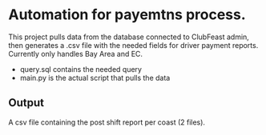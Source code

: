 # Automation for payemtns process. 

This project pulls data from the database connected to ClubFeast admin, then generates a .csv file
with the needed fields for driver payment reports. Currently only handles Bay Area and EC.

* query.sql contains the needed query
* main.py is the actual script that pulls the data 

## Output 

A csv file containing the post shift report per coast (2 files).